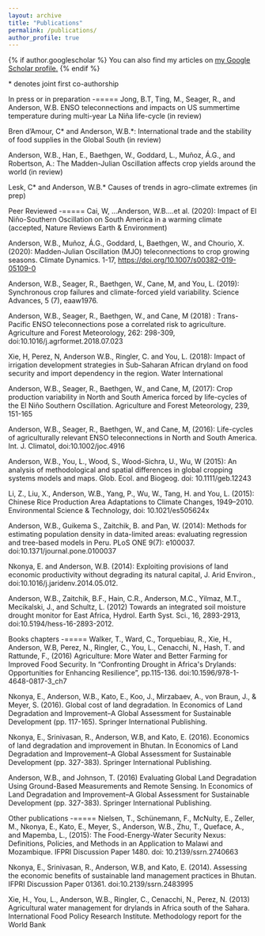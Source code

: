 ```yaml
---
layout: archive
title: "Publications"
permalink: /publications/
author_profile: true
---
```


{% if author.googlescholar %}
  You can also find my articles on <u><a href="{{author.googlescholar}}">my Google Scholar profile</a>.</u>
{% endif %}

\* denotes joint first co-authorship

In press or in preparation
-=====
Jong, B.T, Ting, M., Seager, R., and Anderson, W.B. ENSO teleconnections and impacts on US summertime temperature during multi-year La Niña life-cycle (in review)

Bren d’Amour, C* and Anderson, W.B.*: International trade and the stability of food supplies in the Global South (in review)

Anderson, W.B., Han, E., Baethgen, W., Goddard, L., Muñoz, Á.G., and Robertson, A.: The Madden-Julian Oscillation affects crop yields around the world (in review)

Lesk, C* and Anderson, W.B.* Causes of trends in agro-climate extremes (in prep)


Peer Reviewed
-=====
Cai, W, …Anderson, W.B….et al. (2020): Impact of El Niño-Southern Oscillation on South America in a warming climate (accepted, Nature Reviews Earth & Environment)

Anderson, W.B., Muñoz, Á.G., Goddard, L, Baethgen, W., and Chourio, X. (2020): Madden-Julian Oscillation (MJO) teleconnections to crop growing seasons. Climate Dynamics. 1-17, https://doi.org/10.1007/s00382-019-05109-0

Anderson, W.B., Seager, R., Baethgen, W., Cane, M, and You, L. (2019): Synchronous crop failures and climate-forced yield variability. Science Advances, 5 (7), eaaw1976.

Anderson, W.B., Seager, R., Baethgen, W., and Cane, M (2018) : Trans-Pacific ENSO teleconnections pose a correlated risk to agriculture. Agriculture and Forest Meteorology, 262: 298-309, doi:10.1016/j.agrformet.2018.07.023

Xie, H, Perez, N, Anderson W.B., Ringler, C. and You, L. (2018): Impact of irrigation development strategies in Sub-Saharan African dryland on food security and import dependency in the region. Water International

Anderson, W.B., Seager, R., Baethgen, W., and Cane, M, (2017): Crop production variability in North and South America forced by life-cycles of the El Niño Southern Oscillation. Agriculture and Forest Meteorology, 239, 151-165

Anderson, W.B., Seager, R., Baethgen, W., and Cane, M, (2016): Life-cycles of agriculturally relevant ENSO teleconnections in North and South America. Int. J. Climatol, doi:10.1002/joc.4916

Anderson, W.B., You, L., Wood, S., Wood-Sichra, U., Wu, W (2015): An analysis of methodological and spatial differences in global cropping systems models and maps. Glob. Ecol. and Biogeog. doi: 10.1111/geb.12243

Li, Z., Liu, X., Anderson, W.B., Yang, P., Wu, W., Tang, H. and You, L. (2015): Chinese Rice Production Area Adaptations to Climate Changes, 1949–2010. Environmental Science & Technology, doi: 10.1021/es505624x

Anderson, W.B., Guikema S., Zaitchik, B. and Pan, W. (2014): Methods for estimating population density in data-limited areas: evaluating regression and tree-based models in Peru. PLoS ONE 9(7): e100037. doi:10.1371/journal.pone.0100037

Nkonya, E. and Anderson, W.B. (2014): Exploiting provisions of land economic productivity without degrading its natural capital, J. Arid Environ., doi:10.1016/j.jaridenv.2014.05.012.

Anderson, W.B., Zaitchik, B.F., Hain, C.R., Anderson, M.C., Yilmaz, M.T., Mecikalski, J., and Schultz, L. (2012) Towards an integrated soil moisture drought monitor for East Africa, Hydrol. Earth Syst. Sci., 16, 2893-2913, doi:10.5194/hess-16-2893-2012.


Books chapters
-=====
Walker, T., Ward, C., Torquebiau, R., Xie, H., Anderson, W.B, Perez, N., Ringler, C., You, L., Cenacchi, N., Hash, T. and Rattunde, F., (2016) Agriculture: More Water and Better Farming for Improved Food Security. In “Confronting Drought in Africa's Drylands: Opportunities for Enhancing Resilience”, pp.115-136. doi:10.1596/978-1-4648-0817-3_ch7

Nkonya, E., Anderson, W.B., Kato, E., Koo, J., Mirzabaev, A., von Braun, J., & Meyer, S. (2016). Global cost of land degradation. In Economics of Land Degradation and Improvement–A Global Assessment for Sustainable Development (pp. 117-165). Springer International Publishing.

Nkonya, E., Srinivasan, R., Anderson, W.B, and Kato, E. (2016). Economics of land degradation and improvement in Bhutan. In Economics of Land Degradation and Improvement–A Global Assessment for Sustainable Development (pp. 327-383). Springer International Publishing.

Anderson, W.B., and Johnson, T. (2016) Evaluating Global Land Degradation Using Ground-Based Measurements and Remote Sensing. In Economics of Land Degradation and Improvement–A Global Assessment for Sustainable Development (pp. 327-383). Springer International Publishing.

Other publications
-=====
Nielsen, T., Schünemann, F., McNulty, E., Zeller, M., Nkonya, E., Kato, E., Meyer, S., Anderson, W.B., Zhu, T., Queface, A., and Mapemba, L., (2015): The Food-Energy-Water Security Nexus: Definitions, Policies, and Methods in an Application to Malawi and Mozambique. IFPRI Discussion Paper 1480. doi: 10.2139/ssrn.2740663

Nkonya, E., Srinivasan, R., Anderson, W.B, and Kato, E. (2014). Assessing the economic benefits of sustainable land management practices in Bhutan. IFPRI Discussion Paper 01361. doi:10.2139/ssrn.2483995

Xie, H., You, L., Anderson, W.B., Ringler, C., Cenacchi, N., Perez, N. (2013) Agricultural water management for drylands in Africa south of the Sahara. International Food Policy Research Institute. Methodology report for the World Bank


